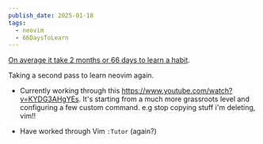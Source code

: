 ```yaml
---
publish_date: 2025-01-18
tags:
  - neovim
  - 66DaysToLearn
---
```

[On average it take 2 months or 66 days to learn a habit](https://jamesclear.com/new-habit#:~:text=On%20average%2C%20it%20takes%20more%20than%202%20months%20before%20a%20new%20behavior%20becomes%20automatic%20%E2%80%94%2066%20days%20to%20be%20exact).

Taking a second pass to learn neovim again. 

- Currently working through this https://www.youtube.com/watch?v=KYDG3AHgYEs. It's starting from a much more grassroots level and configuring a few custom command. e.g stop copying stuff i'm deleting, vim!!

- Have worked through Vim `:Tutor`  (again?)

